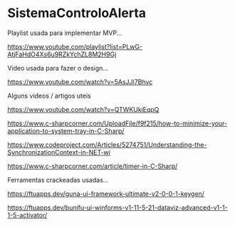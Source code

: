 # SistemaControloAlerta

Playlist usada para implementar MVP...

https://www.youtube.com/playlist?list=PLwG-AtjFaHdO4Xs6u9RZkYchZL8M2H9Gj

Video usada para fazer o design...

https://www.youtube.com/watch?v=5AsJJl7Bhvc

Alguns videos / artigos uteis

https://www.youtube.com/watch?v=QTWKUkiEqpQ

https://www.c-sharpcorner.com/UploadFile/f9f215/how-to-minimize-your-application-to-system-tray-in-C-Sharp/

https://www.codeproject.com/Articles/5274751/Understanding-the-SynchronizationContext-in-NET-wi

https://www.c-sharpcorner.com/article/timer-in-C-Sharp/

Ferramentas crackeadas usadas...

https://ftuapps.dev/guna-ui-framework-ultimate-v2-0-0-1-keygen/

https://ftuapps.dev/bunifu-ui-winforms-v1-11-5-21-dataviz-advanced-v1-1-1-5-activator/